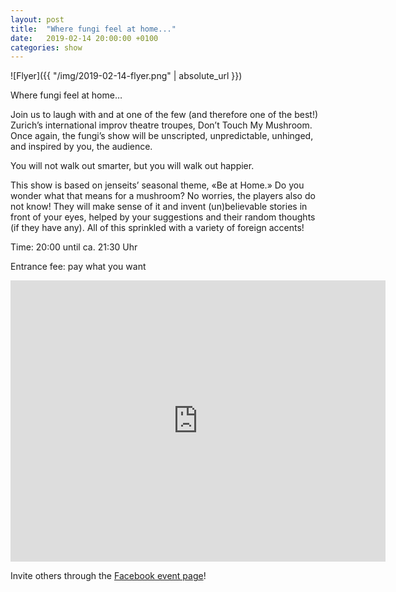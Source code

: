 ```yaml
---
layout: post
title:  "Where fungi feel at home..."
date:   2019-02-14 20:00:00 +0100
categories: show
---
```

![Flyer]({{ "/img/2019-02-14-flyer.png" | absolute_url }})

Where fungi feel at home…

Join us to laugh with and at one of the few (and therefore one of the best!) Zurich’s international improv theatre troupes, Don’t Touch My Mushroom. Once again, the fungi’s show will be unscripted, unpredictable, unhinged, and inspired by you, the audience.

You will not walk out smarter, but you will walk out happier.

This show is based on jenseits’ seasonal theme, «Be at Home.» Do you wonder what that means for a mushroom? No worries, the players also do not know! They will make sense of it and invent (un)believable stories in front of your eyes, helped by your suggestions and their random thoughts (if they have any). All of this sprinkled with a variety of foreign accents!

Time: 20:00 until ca. 21:30 Uhr

Entrance fee: pay what you want

<iframe src="https://www.google.com/maps/embed?pb=!1m18!1m12!1m3!1d2701.3164958683724!2d8.52006681583793!3d47.38625731116593!2m3!1f0!2f0!3f0!3m2!1i1024!2i768!4f13.1!3m3!1m2!1s0x47900a15619f4fa9%3A0x124e7e779b279679!2sjenseits+im+Viadukt!5e0!3m2!1sen!2sch!4v1529147583692" width="600" height="450" frameborder="0" style="border:0" allowfullscreen></iframe>

Invite others through the [Facebook event page](https://www.facebook.com/events/328722987949215/)!